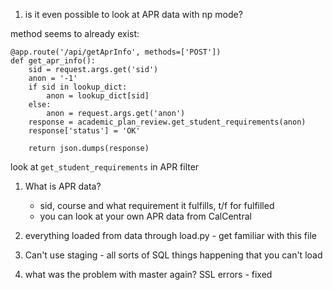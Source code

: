 
1. is it even possible to look at APR data with np mode?

method seems to already exist:

```
@app.route('/api/getAprInfo', methods=['POST'])
def get_apr_info():
    sid = request.args.get('sid')
    anon = '-1'
    if sid in lookup_dict:
        anon = lookup_dict[sid]
    else:
        anon = request.args.get('anon')
    response = academic_plan_review.get_student_requirements(anon)
    response['status'] = 'OK'

    return json.dumps(response)
```

look at `get_student_requirements` in APR filter

1. What is APR data?
    - sid, course and what requirement it fulfills, t/f for fulfilled
    - you can look at your own APR data from CalCentral

1. everything loaded from data through load.py - get familiar with this file

1. Can't use staging - all sorts of SQL things happening that you can't load
1. what was the problem with master again?  SSL errors - fixed